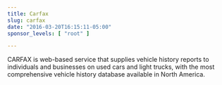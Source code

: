 ```yaml
---
title: Carfax
slug: carfax
date: "2016-03-20T16:15:11-05:00"
sponsor_levels: [ "root" ]

---
```


CARFAX is web-based service that supplies vehicle history reports to individuals and businesses on used cars and light trucks, with the most comprehensive vehicle history database available in North America.

